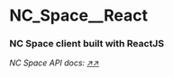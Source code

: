# NC_Space__React
<h3>NC Space client built with ReactJS</h3>

<em>NC Space API docs: <a href="https://documenter.getpostman.com/view/15144179/TzRNGAqg">↗↗</a> </em>
